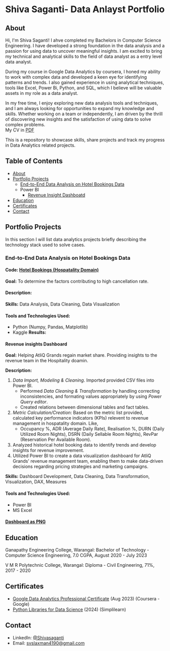 # Shiva Saganti- Data Anlayst Portfolio
## About
Hi, I'm Shiva Saganti! I ahve completed my Bachelors in Computer Science Engineering. I have developed a strong foundation in the data analysis and a passion for using data to uncover meaningful insights. I am excited to bring my technical and analytical skills to the field of data analyst as a entry level data analyst.

During my course in Google Data Analytics by coursera, I honed my ability to work with complex data and developed a keen eye for identifying patterns and trends. I also gained experience in using analytical techniques, tools like Excel, Power Bi, Python, and SQL, which I believe will be valuable assets in my role as a data analyst.

In my free time, I enjoy exploring new data analysis tools and techniques, and I am always looking for opportunities to expand my knowledge and skills. Whether working on a team or independently, I am driven by the thrill of discovering new insights and the satisfaction of using data to solve complex problems.
<br>
My CV in [PDF](https://github.com/laxman4190/Portfolio/blob/f1032d1cc3e8e8f585d25e8021768ced094646ac/shiva%20CV.pdf)

This is a repository to showcase skills, share projects and track  my progress in Data Analytics related projects.

## Table of Contents
* [About](https://github.com/laxman4190/Portfolio/blob/main/README.md#About)
* [Portfolio Projects](https://github.com/laxman4190/Portfolio/blob/main/README.md#portfolio-projects)
   - [End-to-End Data Analysis on Hotel Bookings Data](https://github.com/laxman4190/Portfolio?tab=readme-ov-file#end-to-end-data-analysis-on-hotel-bookings-dataset)
   - Power BI
      * [Revenue Insight Dashboatd](https://github.com/laxman4190/PortfolioProjects/blob/main/hospatality_dashboard.png)
* [Education](https://github.com/laxman4190/Portfolio/blob/main/README.md#Education)
* [Certificates](https://github.com/laxman4190/Portfolio/blob/main/README.md#certificates)
* [Contact](https://github.com/laxman4190/Portfolio/blob/main/README.md#Contact)

## Portfolio Projects
In this section I will list data analytics projects briefly describing the technology stack used to solve cases.
### End-to-End Data Analysis on Hotel Bookings Data
#### Code: [ Hotel Bookings (Hospatality Domain)](https://www.kaggle.com/code/svslaxmansaganti/data-analysis-hotel-bookings/edit)
**Goal:** To determine the factors contributing to high cancellation rate. 
#### Description:

__Skills:__ Data Analysis, Data Cleaning, Data Visualization

#### Tools and Technologies Used:
* Python (Numpy, Pandas, Matplotlib)
* Kaggle
__Results:__

#### Revenue insights Dashboard
**Goal:** Helping AtliQ Grands regain market share. Providing insights to the revenue team in the Hospitality doamin.

**Description:** 
1. *Data Import, Modeling & Cleaning*. Imported provided CSV files into Power BI.
   -  Performed *Data Cleaning & Transformation* by handling correcting inconsistencies, and formating values appropriately by using *Power Query editor*.
   -  Created relations between dimensional tables and fact tables.
2. *Metric Calculation/Creation*: Based on the metric list provided, calculated key performance indicators (KPIs) relevent to revenue management in hospatality domain. Like,
    - Occupancy %, ADR (Average Daily Rate), Realisation %, DURN (Daily Utilized Room Nights), DSRN (Daily Sellable Room Nights), RevPar (Reservation Per Available Room).
3. Analyzed historical hotel booking data to identify trends and develop insights for revenue improvement.
4. Utilized Power BI to create a data visualization dashboard for AtliQ Grands' revenue management team, enabling them to make data-driven decisions regarding pricing strategies and marketing campaigns.

**Skills:** Dashboard Development, Data Cleaning, Data Transformation, Visualization, DAX, Measures

#### Tools and Technologies Used:
* Power BI
* MS Excel

#### [Dashboard as PNG](https://github.com/laxman4190/PortfolioProjects/blob/main/hospatality_dashboard.png)

## Education
Ganapathy Engineering College, Warangal: Bachelor of Technology - Computer Science Engineering, 7.0 CGPA, August 2020 - July 2023

V M R Polytechnic College, Warangal: Diploma - Civil Engineering, 71%, 2017 - 2020

## Certificates
* [Google Data Analytics Professional Certificate](https://coursera.org/share/b672e13b019777870964d05ba16fbecb) (Aug 2023) (Coursera - Google)
* [Python Libraries for Data Science](https://simpli-web.app.link/e/5BXcSHH8rHb) (2024) (Simplilearn)
  
## Contact
 * LinkedIn: [@Shivasaganti](https://www.linkedin.com/in/shiva-saganti-102566210/)
 * Email: [svslaxman4190@gmail.com](mailto:svslaxman4190@gmail.com)
